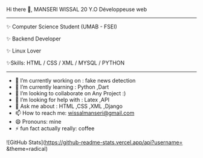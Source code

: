  Hi there 👋, MANSERI WISSAL 20 Y.O
 Développeuse web 
****                             ***
✨ Computer Science Student (UMAB - FSEI)

✨ Backend Developer

✨ Linux Lover  

✨Skills: HTML / CSS / XML / MYSQL / PYTHON 
***                                        ***
- 🔭 I’m currently working on : fake news detection
- 🌱 I’m currently learning : Python ,Dart
- 👯 I’m looking to collaborate on Any Project :)
- 🤔 I’m looking for help with : Latex ,API
- 💬 Ask me about : HTML ,CSS ,XML ,Django 
- 📫 How to reach me: wissalmanseri@gmail.com
- 😄 Pronouns: mine
- ⚡ fun fact actually really: coffee

![GitHub Stats](https://github-readme-stats.vercel.app/api?username=
 &theme=radical)
